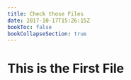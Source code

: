 ```yaml
---
title: Check those Files
date: 2017-10-17T15:26:15Z
bookToc: false
bookCollapseSection: true
---
```


# This is the First File


